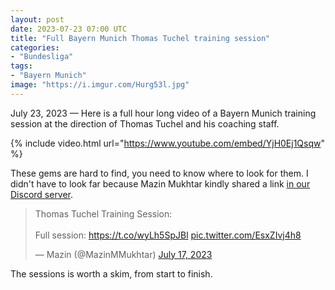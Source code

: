 ```yaml
---
layout: post
date: 2023-07-23 07:00 UTC
title: "Full Bayern Munich Thomas Tuchel training session"
categories:
- "Bundesliga"
tags:
- "Bayern Munich"
image: "https://i.imgur.com/Hurg53l.jpg"
---
```


July 23, 2023 — Here is a full hour long video of a Bayern Munich training session at the direction of Thomas Tuchel and his coaching staff.

{% include video.html url="https://www.youtube.com/embed/YjH0Ej1Qsqw" %} 

These gems are hard to find, you need to know where to look for them. I didn't have to look far because Mazin Mukhtar kindly shared a link [in our Discord server](https://discord.gg/pQuympz34q).

<blockquote class="twitter-tweet"><p lang="en" dir="ltr">Thomas Tuchel Training Session:<br><br>Full session: <a href="https://t.co/wyLh5SpJBl">https://t.co/wyLh5SpJBl</a> <a href="https://t.co/EsxZIvj4h8">pic.twitter.com/EsxZIvj4h8</a></p>&mdash; Mazin (@MazinMMukhtar) <a href="https://twitter.com/MazinMMukhtar/status/1681071807799934976?ref_src=twsrc%5Etfw">July 17, 2023</a></blockquote> <script async src="https://platform.twitter.com/widgets.js" charset="utf-8"></script>

The sessions is worth a skim, from start to finish.

